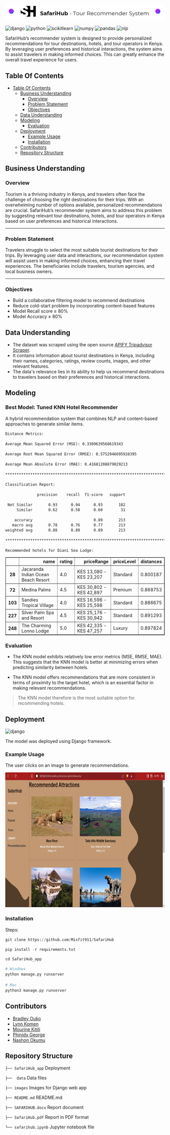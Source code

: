 <p align="center">
  <img src="images\Hub_title.png" alt="[YOUR_IMAGE_ALT]">
</p>

![django](https://img.shields.io/badge/django-209117?style=for-the-badge&logo=django&logoColor=white) ![python](https://img.shields.io/badge/Python-FFD43B?style=for-the-badge&logo=python&logoColor=blue) ![scikitlearn](https://img.shields.io/badge/scikit_learn-F7931E?style=for-the-badge&logo=scikit-learn&logoColor=white)  ![numpy](https://img.shields.io/badge/Numpy-777BB4?style=for-the-badge&logo=numpy&logoColor=white)  ![pandas](https://img.shields.io/badge/Pandas-2C2D72?style=for-the-badge&logo=pandas&logoColor=white) ![nlp](https://img.shields.io/badge/nlp-209117?style=for-the-badge&logo=nlp&logoColor=white)


SafariHub’s recommender system is designed to provide personalized recommendations for tour destinations, hotels, and tour operators in Kenya. By leveraging user preferences and historical interactions, the system aims to assist travelers in making informed choices. This can greatly enhance the overall travel experience for users.



## Table Of Contents


  - [Table Of Contents](#table-of-contents)
    - [Business Understanding](#business-understanding)
        - [Overview](#overview)
        - [Problem Statement](#problem-statement)
        - [Objectives](#objectives)
    - [Data Understanding](#data-understanding)
    - [Modeling](#modeling)
        - [Evaluation](#evaluation)
    - [Deployment](#deployment)
        - [Example Usage](#example-usage)
        - [Installation](#installation)
    - [Contributors](#contributors)
    - [Repository Structure](#repository-structure)



## Business Understanding
### Overview

Tourism is a thriving industry in Kenya, and travelers often face the challenge of choosing the right destinations for their trips. With an overwhelming number of options available, personalized recommendations are crucial. SafariHub’s recommender system aims to address this problem by suggesting relevant tour destinations, hotels, and tour operators in Kenya based on user preferences and historical interactions.

---

### Problem Statement

Travelers struggle to select the most suitable tourist destinations for their trips. By leveraging user data and interactions, our recommendation system will assist users in making informed choices, enhancing their travel experiences. The beneficiaries include travelers, tourism agencies, and local business owners.

---

### Objectives

- Build a collaborative filtering model to recommend destinations
- Reduce cold-start problem by incorporating content-based features
- Model Recall score ≥ 80%
- Model Accuracy ≥ 80%



## Data Understanding

- The dataset was scraped using the open source [APIFY Tripadvisor Scraper](https://apify.com/maxcopell/tripadvisor).
- It contains information about tourist destinations in Kenya, including their names, categories, ratings, review counts, images, and other relevant features.
- The data's relevance lies in its ability to help us recommend destinations to travelers based on their preferences and historical interactions.



## Modeling

### Best Model: Tuned KNN Hotel Recommender

A hybrid recommendation system that combines NLP and content-based approaches to generate similar items.


    Distance Metrics:
    
    Average Mean Squared Error (MSE): 0.3309639568619343
    
    Average Root Mean Squared Error (RMSE): 0.5752946695928395
    
    Average Mean Absolute Error (MAE): 0.41681208879029213
    
    *************************************************************************************
    
    Classification Report:
    
                  precision    recall  f1-score   support
    
     Not Similar       0.93      0.94      0.93       182
         Similar       0.62      0.58      0.60        31
    
        accuracy                           0.89       213
       macro avg       0.78      0.76      0.77       213
    weighted avg       0.88      0.89      0.89       213
    
    *************************************************************************************
    
    Recommended hotels for Diani Sea Lodge:
    




<div>
<style scoped>
    .dataframe tbody tr th:only-of-type {
        vertical-align: middle;
    }

    .dataframe tbody tr th {
        vertical-align: top;
    }

    .dataframe thead th {
        text-align: right;
    }
</style>
<table border="1" class="dataframe">
  <thead>
    <tr style="text-align: right;">
      <th></th>
      <th>name</th>
      <th>rating</th>
      <th>priceRange</th>
      <th>priceLevel</th>
      <th>distances</th>
    </tr>
  </thead>
  <tbody>
    <tr>
      <th>28</th>
      <td>Jacaranda Indian Ocean Beach Resort</td>
      <td>4.0</td>
      <td>KES 13,080 - KES 23,207</td>
      <td>Standard</td>
      <td>0.800187</td>
    </tr>
    <tr>
      <th>72</th>
      <td>Medina Palms</td>
      <td>4.5</td>
      <td>KES 30,802 - KES 42,897</td>
      <td>Premium</td>
      <td>0.868753</td>
    </tr>
    <tr>
      <th>103</th>
      <td>Sandies Tropical Village</td>
      <td>4.0</td>
      <td>KES 16,596 - KES 25,598</td>
      <td>Standard</td>
      <td>0.886675</td>
    </tr>
    <tr>
      <th>227</th>
      <td>Silver Palm Spa and Resort</td>
      <td>4.5</td>
      <td>KES 25,176 - KES 30,942</td>
      <td>Standard</td>
      <td>0.891293</td>
    </tr>
    <tr>
      <th>248</th>
      <td>The Charming Lonno Lodge</td>
      <td>5.0</td>
      <td>KES 42,335 - KES 47,257</td>
      <td>Luxury</td>
      <td>0.897824</td>
    </tr>
  </tbody>
</table>
</div>

### Evaluation

- The KNN model exhibits relatively low error metrics (MSE, RMSE, MAE). This suggests that the KNN model is better at minimizing errors when predicting similarity between hotels.

- The KNN model offers recommendations that are more consistent in terms of proximity to the target hotel, which is an essential factor in making relevant recommendations.


>The KNN model therefore is the most suitable option for recommending hotels.



## Deployment
![django](https://img.shields.io/badge/django-209117?style=for-the-badge&logo=django&logoColor=white)

The model was deployed using Django framework.

### Example Usage

The user clicks on an image to generate recommendations.

<p align="center">
    <img src="images\LakeNaivasharecommendation.png" alt="LakeNaivasharecommendation" width="850" height="425" />
</p>


### Installation

Steps:
```python
git clone https://github.com/Misfit911/SafariHub
```
```python
pip install -r requirements.txt
```
```python
cd SafariHub_app
```
```python
# Windows
python manage.py runserver

# Mac
python3 manage.py runserver
```



## Contributors


- [Bradley Ouko](https://github.com/Misfit911)
- [Lynn Komen](https://github.com/LynnKomen1)
- [Mourine Kitili](https://github.com/kitili)
- [Phinidy George](https://github.com/BigTime5)
- [Nashon Okumu](https://github.com/NashonOkumu)



## Repository Structure


`├── SafariHub_app`           Deployment

`├──  data`                   Data files

`├── images`                 Images for Django web app
  
`├── README.md`                README.md 
 
`├── SAFARIHUB.docx`           Report document
 
`├── SafariHub.pdf`            Report in PDF format
 
`└── safarihub.ipynb`          Jupyter notebook file